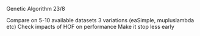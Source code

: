 Genetic Algorithm 23/8

Compare on 5-10 available datasets
3 variations (eaSimple, mupluslambda etc)
Check impacts of HOF on performance
Make it stop less early

